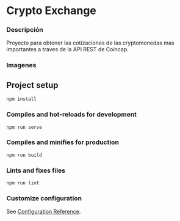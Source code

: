 # Crypto Exchange

### Descripción
Proyecto para obtener las cotizaciones de las cryptomonedas mas importantes a traves de la API REST de Coincap.

### Imagenes


## Project setup
```
npm install
```

### Compiles and hot-reloads for development
```
npm run serve
```

### Compiles and minifies for production
```
npm run build
```

### Lints and fixes files
```
npm run lint
```

### Customize configuration
See [Configuration Reference](https://cli.vuejs.org/config/).
